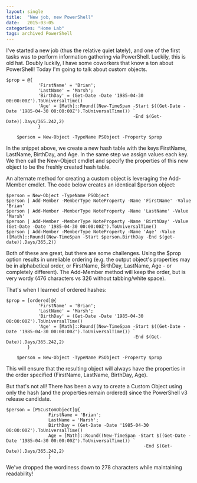 ```yaml
---
layout: single
title:  "New job, new PowerShell"
date:   2015-03-05
categories: "Home Lab"
tags: archived PowerShell
---
```

I've started a new job (thus the relative quiet lately), and one of the first tasks was to perform information gathering via PowerShell. Luckily, this is old hat. Doubly luckily, I have some coworkers that know a ton about PowerShell! Today I'm going to talk about custom objects.

```language-powershell
$prop = @{
            'FirstName' = 'Brian';
            'LastName' = 'Marsh';
            'BirthDay' = (Get-Date -Date '1985-04-30 00:00:00Z').ToUniversalTime()
            'Age' = [Math]::Round((New-TimeSpan -Start $((Get-Date -Date '1985-04-30 00:00:00Z').ToUniversalTime()) `
                                                -End $(Get-Date)).Days/365.242,2)
            }

    $person = New-Object -TypeName PSObject -Property $prop
```

In the snippet above, we create a new hash table with the keys FirstName, LastName, BirthDay, and Age. In the same step we assign values each key. We then call the New-Object cmdlet and specify the properties of this new object to be the freshly created hash table.

An alternate method for creating a custom object is leveraging the Add-Member cmdlet. The code below creates an identical $person object:

```language-powershell
$person = New-Object -TypeName PSObject
$person | Add-Member -MemberType NoteProperty -Name 'FirstName' -Value 'Brian' 
$person | Add-Member -MemberType NoteProperty -Name 'LastName' -Value 'Marsh' 
$person | Add-Member -MemberType NoteProperty -Name 'BirthDay' -Value (Get-Date -Date '1985-04-30 00:00:00Z').ToUniversalTime() 
$person | Add-Member -MemberType NoteProperty -Name 'Age' -Value ([Math]::Round((New-TimeSpan -Start $person.BirthDay -End $(get-date)).Days/365,2))
```

Both of these are great, but there are some challenges. Using the $prop option results in unreliable ordering (e.g. the output object's properties may be in alphabetical order, or FirstName, BirthDay, LastName, Age - or completely different). The Add-Member method will keep the order, but is very wordy (476 characters vs 326 without tabbing/white space).

That's when I learned of ordered hashes:

```language-powershell
$prop = [ordered]@{
            'FirstName' = 'Brian';
            'LastName' = 'Marsh';
            'BirthDay' = (Get-Date -Date '1985-04-30 00:00:00Z').ToUniversalTime()
            'Age' = [Math]::Round((New-TimeSpan -Start $((Get-Date -Date '1985-04-30 00:00:00Z').ToUniversalTime()) `
                                                -End $(Get-Date)).Days/365.242,2)
        }

    $person = New-Object -TypeName PSObject -Property $prop
```

This will ensure that the resulting object will always have the properties in the order specified (FirstName, LastName, BirthDay, Age).

But that's not all! There has been a way to create a Custom Object using only the hash (and the properties remain ordered) since the PowerShell v3 release candidate.

```language-powershell
$person = [PSCustomObject]@{
                FirstName = 'Brian';
                LastName = 'Marsh';
                BirthDay = (Get-Date -Date '1985-04-30 00:00:00Z').ToUniversalTime()
                Age = [Math]::Round((New-TimeSpan -Start $((Get-Date -Date '1985-04-30 00:00:00Z').ToUniversalTime()) `
                                                    -End $(Get-Date)).Days/365.242,2)
                }
```

We've dropped the wordiness down to 278 characters while maintaining readability! 